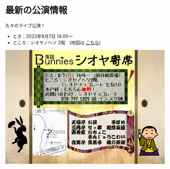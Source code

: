 # 最新の公演情報

久々のライブ公演！

* とき：2022年8月7日 14:00〜 
* ところ：シオヤノヘソ 2階　(地図は [こちら](https://www.google.com/maps/place/%E3%80%92655-0872+%E5%85%B5%E5%BA%AB%E7%9C%8C%E7%A5%9E%E6%88%B8%E5%B8%82%E5%9E%82%E6%B0%B4%E5%8C%BA%E5%A1%A9%E5%B1%8B%E7%94%BA%EF%BC%94%E4%B8%81%E7%9B%AE%EF%BC%91%EF%BC%90%E2%88%92%EF%BC%91%EF%BC%91/@34.6373036,135.0788427,17z/data=!3m1!4b1!4m5!3m4!1s0x6000847bbd1e6ab3:0x4c6a79ad3a434b6c!8m2!3d34.6373036!4d135.0810314))

![シオヤ寄席](./img/Chirashi/ShioChoco.png "シオヤ寄席")
